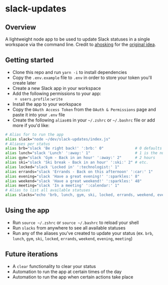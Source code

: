 # slack-updates

## Overview

A lightweight node app to be used to update Slack statuses in a single workspace via the command line. Credit to [ahosking](https://github.com/ahosking) for the [original idea](https://github.com/ahosking/slack-status_updates).

## Getting started

- Clone this repo and run `yarn -i` to install dependencies
- Copy the `.env.example` file to `.env` in order to store your token you'll create later
- Create a new Slack app in your workspace
- Add the following permissions to your app:
  - `users.profile:write`
- Install the app to your workspace
- Copy the `OAuth Access Token` from the `OAuth & Permissions` page and paste it into your `.env` file
- Create the following `alias`es in your `~/.zshrc` or `~/.bashrc` file or add more if you'd like:

```bash
# Alias for to run the app
alias slack="node ~/dev/slack-updates/index.js"
# Aliases per status
alias brb="slack 'Be right back!' ':brb:' 0"              # 0 defaults to a status that will not expire
alias lunch="slack 'Lunch' ':away:' 1"                    # 1 is the number of hours the status will last
alias gym="slack 'Gym - Back in an hour' ':away:' 2"      # 2 hours
alias ski="slack 'Ski break - Back in an hour' ':ski:' 2" # etc.
alias locked="slack 'Locked in' ':technologist:' 1"
alias errands="slack 'Errands - Back on this afternoon' ':car:' 1"
alias evening="slack 'Have a great evening!' ':sparkles:' 8"
alias weekend="slack 'Have a great weekend!' ':sparkles:' 48"
alias meeting="slack 'In a meeting' ':calendar:' 1"
# Alias to list all available statuses
alias slacks="echo 'brb, lunch, gym, ski, locked, errands, weekend, evening, meeting'"
```

## Using the app

- Run `source ~/.zshrc` or `source ~/.bashrc` to reload your shell
- Run `slacks` from anywhere to see all available statuses
- Run any of the aliases you've created to update your status
  (ex. `brb`, `lunch`, `gym`, `ski`, `locked`, `errands`, `weekend`, `evening`, `meeting`)

## Future iterations

- A `clear` functionality to clear your status
- Automation to run the app at certain times of the day
- Automation to run the app when certain actions take place
